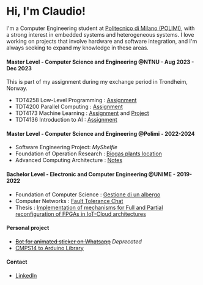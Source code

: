 
# Hi, I'm Claudio!

I'm a Computer Engineering student at [Politecnico di Milano (POLIMI)](https://www.polimi.it/en/), with a strong interest in embedded systems and heterogeneous systems. I love working on projects that involve hardware and software integration, and I'm always seeking to expand my knowledge in these areas. 

#### Master Level - Computer Science and Engineering @NTNU - Aug 2023 - Dec 2023
This is part of my assignment during my exchange period in Trondheim, Norway.
 - TDT4258 Low-Level Programming : [Assignment](https://github.com/Claxl/Low-LevelProgramming2023)
 - TDT4200 Parallel Computing : [Assignment](https://github.com/Claxl/Parallel-Computing2023)
 - TDT4173 Machine Learning : [Assignment](https://github.com/Claxl/MLAssignment2023)  and [Project](https://github.com/Claxl/MLProject)
 - TDT4136 Introduction to AI : [Assignment](https://github.com/SanderVanRiessen/introduction-to-ai)

#### Master Level - Computer Science and Engineering @Polimi - 2022-2024

 -  Software Engineering Project:  *MyShelfie*
 -  Foundation of Operation Research : [Biogas plants location](https://github.com/Claxl/BiogasPlantsLocationFOR22-23)
 - Advanced Computing Architecture : [Notes](https://github.com/Claxl/ACA)

#### Bachelor Level - Electronic and Computer Engineering @UNIME - 2019-2022
 -	Foundation of Computer Science : [Gestione di un albergo](https://github.com/Claxl/AlbergoC2020)
 -	Computer Networks : [Fault Tolerance Chat](https://github.com/Claxl/FaultTolleranceChat/tree/main)
 -	Thesis : [Implementation of mechanisms for Full and Partial reconfiguration of FPGAs in IoT-Cloud architectures](https://github.com/Claxl/TESI-Claudio-Di-Salvo)

#### Personal project
 - ~~[Bot for animated sticker on Whatsapp](https://github.com/Claxl/StickerBot)~~ *Deprecated*
 - [CMPS14 to Arduino Library](https://github.com/Claxl/CMPS14toArancino/tree/main)

#### Contact
 - [LinkedIn](https://www.linkedin.com/in/claudiodisalvo1/)


 


